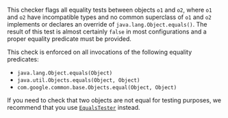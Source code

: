 This checker flags all equality tests between objects `o1` and `o2`, where `o1`
and `o2` have incompatible types and no common superclass of `o1` and `o2`
implements or declares an override of `java.lang.Object.equals()`. The result of
this test is almost certainly `false` in most configurations and a proper
equality predicate must be provided.

This check is enforced on all invocations of the following equality
predicates:

* `java.lang.Object.equals(Object)`
* `java.util.Objects.equals(Object, Object)`
* `com.google.common.base.Objects.equal(Object, Object)`

If you need to check that two objects are not equal for testing purposes,
we recommend that you use [`EqualsTester`][equalstester] instead.

[equalstester]: http://static.javadoc.io/com.google.guava/guava-testlib/19.0/com/google/common/testing/EqualsTester.html
